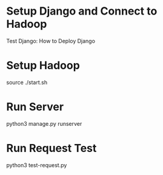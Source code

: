 # Setup Django and Connect to Hadoop
Test Django: How to Deploy Django

# Setup Hadoop
source ./start.sh

# Run Server
python3 manage.py runserver

# Run Request Test
python3 test-request.py 
